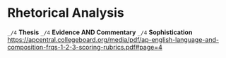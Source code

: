 # Rhetorical Analysis
`_/4` **Thesis**
`_/4` **Evidence AND Commentary** 
`_/4` **Sophistication**
https://apcentral.collegeboard.org/media/pdf/ap-english-language-and-composition-frqs-1-2-3-scoring-rubrics.pdf#page=4
